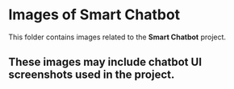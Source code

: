 # Images of Smart Chatbot
This folder contains images related to the **Smart Chatbot** project. 
## These images may include chatbot UI screenshots used in the project.
